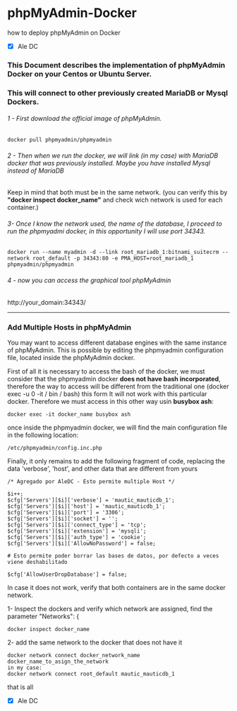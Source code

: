 # phpMyAdmin-Docker
how to deploy phpMyAdmin on Docker

- [x] Ale DC

### This Document describes the implementation of phpMyAdmin Docker on your Centos or Ubuntu Server.
### This will connect to other previously created MariaDB or Mysql Dockers.


###### 1 - First download the official image of phpMyAdmin.

```
docker pull phpmyadmin/phpmyadmin
```

###### 2 - Then when we run the docker, we will link (in my case) with MariaDB docker that was previously installed. Maybe you have installed Mysql instead of MariaDB
Keep in mind that both must be in the same network.  (you can verify this by __"docker inspect docker_name"__ and check wich network is used for each container.)

###### 3- Once I know the network used, the name of the database, I proceed to run the phpmyadmi docker, in this opportunity I will use port 34343.

```
docker run --name myadmin -d --link root_mariadb_1:bitnami_suitecrm --network root_default -p 34343:80 -e PMA_HOST=root_mariadb_1 phpmyadmin/phpmyadmin
```

###### 4 - now you can access the graphical tool phpMyAdmin

http://your_domain:34343/

_______________________________________________________________________________________________________________________
### Add Multiple Hosts in phpMyAdmin

You may want to access different database engines with the same instance of phpMyAdmin.
This is possible by editing the phpmyadmin configuration file, located inside the phpMyAdmin docker.

First of all it is necessary to access the bash of the docker, we must consider that the phpmyadmin docker __does not have bash incorporated__, therefore the way to access will be different from the traditional one (docker exec -u 0 -it / bin / bash) this form It will not work with this particular docker. Therefore we must access in this other way usin **busybox ash**:

```
docker exec -it docker_name busybox ash
```
once inside the phpmyadmin docker, we will find the main configuration file in the following location:

```
/etc/phpmyadmin/config.inc.php
```
Finally, it only remains to add the following fragment of code, replacing the data 'verbose', 'host', and other data that are different from yours

```
/* Agregado por AleDC - Esto permite multiple Host */

$i++;
$cfg['Servers'][$i]['verbose'] = 'mautic_mauticdb_1';
$cfg['Servers'][$i]['host'] = 'mautic_mauticdb_1';
$cfg['Servers'][$i]['port'] = '3306';
$cfg['Servers'][$i]['socket'] = '';
$cfg['Servers'][$i]['connect_type'] = 'tcp';
$cfg['Servers'][$i]['extension'] = 'mysqli';
$cfg['Servers'][$i]['auth_type'] = 'cookie';
$cfg['Servers'][$i]['AllowNoPassword'] = false;

# Esto permite poder borrar las bases de datos, por defecto a veces viene deshabilitado

$cfg['AllowUserDropDatabase'] = false;

```

In case it does not work, verify that both containers are in the same docker network.


1- Inspect the dockers and verify which network are assigned, find the parameter "Networks": {
```
docker inspect docker_name
```
2- add the same network to the docker that does not have it
```
docker network connect docker_network_name docker_name_to_asign_the_network
in my case:
docker network connect root_default mautic_mauticdb_1
```
that is all

- [x] Ale DC



